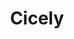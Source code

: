 ---
layout: item
title: Cicely
item-id: 20912
datatable: true
id: 20912
name: "Cicely"
members: true
lowalch: 0
highalch: 1
examine: "This flower feels very cold to the touch."
monsters:
  - id: 7548
    name: "Scavenger beast"
    members: true
    combat_level: 0
    wiki_url: "https://oldschool.runescape.wiki/w/Scavenger_beast#Normal"
    drops:
      - quantity: "6-16"
        rarity: 0.1111111111111111
        drop_requirements: null
---